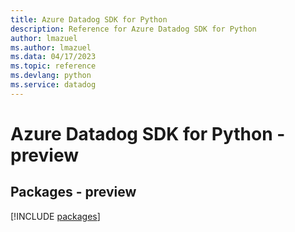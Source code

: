 ```yaml
---
title: Azure Datadog SDK for Python
description: Reference for Azure Datadog SDK for Python
author: lmazuel
ms.author: lmazuel
ms.data: 04/17/2023
ms.topic: reference
ms.devlang: python
ms.service: datadog
---
```

# Azure Datadog SDK for Python - preview
## Packages - preview
[!INCLUDE [packages](datadog-index.md)]